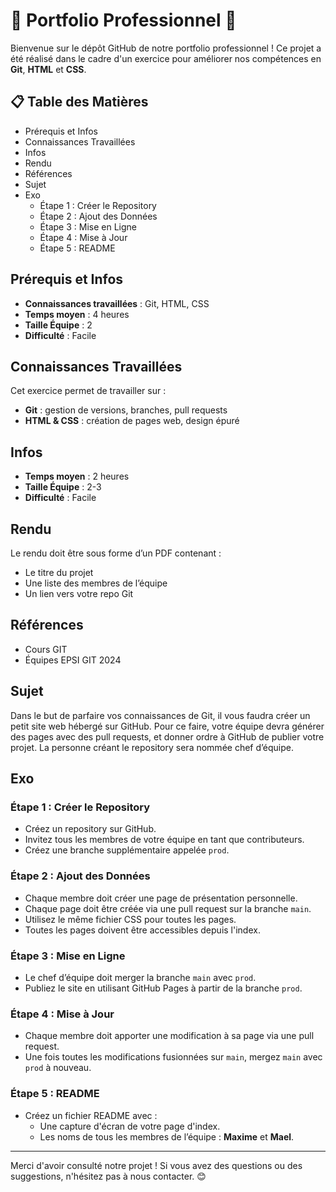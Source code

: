 # 🌟 Portfolio Professionnel 🌟

Bienvenue sur le dépôt GitHub de notre portfolio professionnel ! Ce projet a été réalisé dans le cadre d'un exercice pour améliorer nos compétences en **Git**, **HTML** et **CSS**.

## 📋 Table des Matières
- Prérequis et Infos
- Connaissances Travaillées
- Infos
- Rendu
- Références
- Sujet
- Exo
  - Étape 1 : Créer le Repository
  - Étape 2 : Ajout des Données
  - Étape 3 : Mise en Ligne
  - Étape 4 : Mise à Jour
  - Étape 5 : README

## Prérequis et Infos
- **Connaissances travaillées** : Git, HTML, CSS
- **Temps moyen** : 4 heures
- **Taille Équipe** : 2
- **Difficulté** : Facile

## Connaissances Travaillées
Cet exercice permet de travailler sur :
- **Git** : gestion de versions, branches, pull requests
- **HTML & CSS** : création de pages web, design épuré

## Infos
- **Temps moyen** : 2 heures
- **Taille Équipe** : 2-3
- **Difficulté** : Facile

## Rendu
Le rendu doit être sous forme d’un PDF contenant :
- Le titre du projet
- Une liste des membres de l’équipe
- Un lien vers votre repo Git

## Références
- Cours GIT
- Équipes EPSI GIT 2024

## Sujet
Dans le but de parfaire vos connaissances de Git, il vous faudra créer un petit site web hébergé sur GitHub. Pour ce faire, votre équipe devra générer des pages avec des pull requests, et donner ordre à GitHub de publier votre projet. La personne créant le repository sera nommée chef d’équipe.

## Exo

### Étape 1 : Créer le Repository
- Créez un repository sur GitHub.
- Invitez tous les membres de votre équipe en tant que contributeurs.
- Créez une branche supplémentaire appelée `prod`.

### Étape 2 : Ajout des Données
- Chaque membre doit créer une page de présentation personnelle.
- Chaque page doit être créée via une pull request sur la branche `main`.
- Utilisez le même fichier CSS pour toutes les pages.
- Toutes les pages doivent être accessibles depuis l'index.

### Étape 3 : Mise en Ligne
- Le chef d’équipe doit merger la branche `main` avec `prod`.
- Publiez le site en utilisant GitHub Pages à partir de la branche `prod`.

### Étape 4 : Mise à Jour
- Chaque membre doit apporter une modification à sa page via une pull request.
- Une fois toutes les modifications fusionnées sur `main`, mergez `main` avec `prod` à nouveau.

### Étape 5 : README
- Créez un fichier README avec :
  - Une capture d'écran de votre page d'index.
  - Les noms de tous les membres de l’équipe : **Maxime** et **Mael**.

---

Merci d'avoir consulté notre projet ! Si vous avez des questions ou des suggestions, n'hésitez pas à nous contacter. 😊
